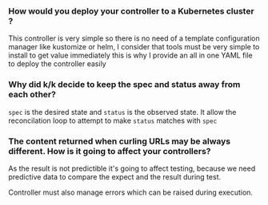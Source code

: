 ### How would you deploy your controller to a Kubernetes cluster ?

This controller is very simple so there is no need of a template configuration manager like kustomize or helm, I consider that tools must be very simple to install to get value immediately this is why I provide an all in one YAML file to deploy the controller easily

### Why did k/k decide to keep the spec and status away from each other?

`spec` is the desired state and `status` is the observed state. It allow the reconcilation loop to attempt to make `status` matches with `spec`

### The content returned when curling URLs may be always different. How is it going to affect your controllers?

As the result is not predictible it's going to affect testing, because we need predictive data to compare the expect and the result during test.

Controller must also manage errors which can be raised during execution.
